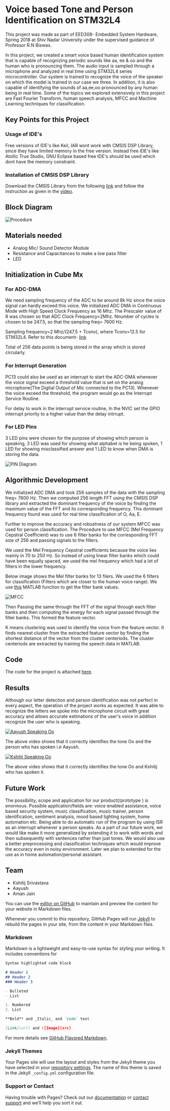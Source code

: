 # Voice based Tone and Person Identification on STM32L4

This project was made as part of EED308- Embedded System Hardware, Spring 2018 at Shiv Nadar University under the supervised guidance of Professor R.N Biswas.

In this project, we created a smart voice based human identification system that is capable of recognizing periodic sounds like aa, ee & oo and the human who is pronouncing them. The audio input is sampled through a microphone and analyzed in real time using STM32L4 series microcontroller. Our system is trained to recognize  the voice of the speaker on which the model is trained in our case we three. In addition, it is also capable of identifying the sounds of aa,ee,oo pronounced by any human being  in real time. Some of the topics we explored extensively in this project are Fast Fourier Transform, human speech analysis, MFCC and Machine Learning techniques for classification.

## Key Points for this Project 

### Usage of IDE's

Free versions of IDE's like Keil, IAR wont work with CMSIS DSP Library, since they have limited memory in the free version. Instead free IDE's like Atollic True Studio, GNU Eclipse based free IDE's should be used which dont have the memory constraint.

### Installation of CMSIS DSP Library

Download the CMSIS Library from the following [link](https://github.com/ARM-software/CMSIS_5) and follow the instruction as given in the [video](https://www.youtube.com/watch?v=dLHkYlF3suc&feature=youtu.be).

## Block Diagram

![Procedure](images/Procedure.JPG)

## Materials needed
- Analog Mic/ Sound Detector Module
- Resistance and Capacitances to make a low pass filter
- LED


## Initialization in Cube Mx

### For ADC-DMA
We need sampling frequency of the ADC to be around 8k Hz since the voice signal can hardly exceed this voice.
We initialized ADC DMA in Continuous Mode with High Speed Clock Frequency as 16 Mhz. The Prescaler value of 8 was chosen so that ADC Clock Frequency=2Mhz. Nnumber of cycles is chosen to be 247.5, so that the sampling freq= 7600 Hz.

Sampling frequency=2 Mhz/(247.5 + Tconv), where Tconv=12.5 for STM32L4. Refer to this document- [link](www.st.com/resource/en/application_note/cd00258017.pdf)

Total of 256 data points is being stored in the array which is stored circularly.

### For Interrupt Generation

PC13 could also be used as an interrupt to start the ADC-DMA whenever the voice signal exceed a threshold value that is set on the analog microphone(The Digital Output of Mic connected to the PC13). Whenever the voice exceed the threshold, the program would go as the Interrupt Service Routine.

For delay to work in the interrupt service routine, In the NVIC set the GPIO interrupt priority to a higher value than the delay intrrupt.  

### For LED Pins
3 LED pins were chosen for the purpose of showing which person is speaking, 3 LED was used for showing what alphabet is he being spoken, 1 LED for showing misclassified answer and 1 LED to know when DMA is storing the data.

![PIN Diagram](images/Pin_diagram.JPG)

## Algorithmic Development

We initialized ADC DMA and took 256 samples of the data with the sampling freq= 7600 Hz.
Then we computed 256 length FFT using the CMSIS DSP library and extracted the dominant frequency of the voice by finding the maximum value of the FFT and its corresponding frequency. This dominant frequency found was used for real time classification of O, Aa, E.

Further to improve the accuracy and robustness of our system MFCC was used for person classification.
The Procedure to use MFCC (Mel Frequency Cepstral Coefficient) was to use 6 filter banks for the corresponding FFT size of 256 and passing signals to the filters.

We used the Mel Frequency Cepstral coefficients because the voice lies mainly in 70 to 250 Hz. So instead of using linear filter banks which could have been equally spaced, we used the mel frequency which had a lot of filters in the lower frequency.

Below image shows the Mel filter banks for 13 filers. We used the 6 filters for classification (Filters which are closer to the human voice range). We use [this](matlab_code/Create_MelFrequencyFilterBank.m) MATLAB function to get the filter bank values.


![MFCC](images/Mel_filterbank.JPG)

Then Passing the same through the FFT of the signal through each filter banks and then computing the energy for each signal passed through the filter banks. This formed the feature vector.

K means clustering was used to identify the voice from the feature vector. It finds nearest cluster from the extracted feature vector by finding the shortest distance of the vector from the cluster centeriods. The cluster centeriods are extracted by training the speech data in MATLAB.

## Code

The code for the project is attached [here](https://github.com/KshitijSrivastava/Voice-Based-Tone-Classification-and-Person-Identification/tree/master/Code/FFT_27thApril). 


## Results

Although our letter detection and person identification was not perfect in every aspect, the operation of the project works as expected. It was able to recognize the letters we spoke into the microphone circuit with great accuracy and allows accurate estimations of the user's voice in addition recognize the user who is speaking.

[![Aayush Speaking Oo](http://img.youtube.com/vi/WSseICapUB0/0.jpg)](http://www.youtube.com/watch?v=WSseICapUB0 "Aayush Speaking Oo")

The above video shows that it correctly identifies the tone Oo and the person who has spoken i.e Aayush.

[![Kshitij Speaking Oo](http://img.youtube.com/vi/d2qfPuaDszo/0.jpg)](http://www.youtube.com/watch?v=d2qfPuaDszo "Kshitij Speaking Oo")

The above video shows that it correctly identifies the tone Oo and Kshitij who has spoken it.


## Future Work

The possibility, scope and application for our product(/prototype ) is enormous. Possible application/fields are: voice enabled assistance, voice based security system, music classification, music trainer, person identification, sentiment analysis, mood based lighting system, home automation etc.
Being able to do automatic run of the program by using ISR as an interrupt whenever a person speaks.
As a part of our future work, we would like make it more generalized by extending it to work with words and then subsequently with sentences rather than just tones. We would also use a better preprocessing and classification techniques which would improve the accuracy even in noisy environment. Later we plan to extended for the use as in home automation/personal assistant.  

## Team

- Kshitij Srivastava
- Aayush 
- Aman Jain


You can use the [editor on GitHub](https://github.com/KshitijSrivastava/Voice-Based-Tone-Classification-and-Person-Identification/edit/master/index.md) to maintain and preview the content for your website in Markdown files.

Whenever you commit to this repository, GitHub Pages will run [Jekyll](https://jekyllrb.com/) to rebuild the pages in your site, from the content in your Markdown files.

### Markdown

Markdown is a lightweight and easy-to-use syntax for styling your writing. It includes conventions for

```markdown
Syntax highlighted code block

# Header 1
## Header 2
### Header 3

- Bulleted
- List

1. Numbered
2. List

**Bold** and _Italic_ and `Code` text

[Link](url) and ![Image](src)
```

For more details see [GitHub Flavored Markdown](https://guides.github.com/features/mastering-markdown/).

### Jekyll Themes

Your Pages site will use the layout and styles from the Jekyll theme you have selected in your [repository settings](https://github.com/KshitijSrivastava/Voice-Based-Tone-Classification-and-Person-Identification/settings). The name of this theme is saved in the Jekyll `_config.yml` configuration file.

### Support or Contact

Having trouble with Pages? Check out our [documentation](https://help.github.com/categories/github-pages-basics/) or [contact support](https://github.com/contact) and we’ll help you sort it out.
